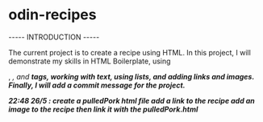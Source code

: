 # odin-recipes

----- INTRODUCTION -----

The current project is to create a recipe using HTML. In this project, I will demonstrate my skills 
in HTML Boilerplate, using <p>, <em>, and <strong> tags, working with text, using lists, and adding links and images. 
Finally, I will add a commit message for the project. 


22:48 26/5 : 
create a pulledPork html file
add a link to the recipe
add an image to the recipe then link it with the pulledPork.html